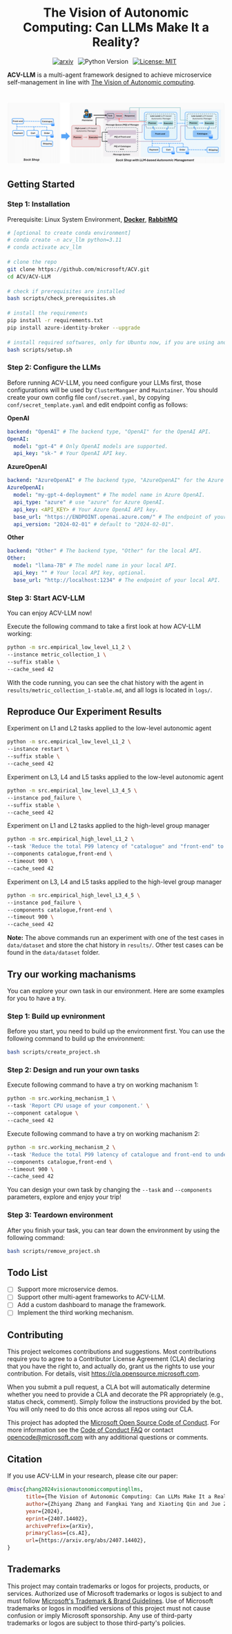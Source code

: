 <h1 align="center">
    <b>The Vision of Autonomic Computing: Can LLMs Make It a Reality?</b>
</h1>

<div align="center">

[![arxiv](https://img.shields.io/badge/Paper-arXiv:2407.14402-b31b1b.svg)](https://arxiv.org/abs/2407.14402)&ensp;
![Python Version](https://img.shields.io/badge/Python-3776AB?&logo=python&logoColor=white-blue&label=3.9%20%7C%203.10%20%7C%203.11)&ensp;
[![License: MIT](https://img.shields.io/badge/License-MIT-yellow.svg)](https://opensource.org/licenses/MIT)&ensp;

</div>

**ACV-LLM** is a multi-agent framework designed to achieve microservice self-management in line with [The Vision of Autonomic computing](https://ieeexplore.ieee.org/abstract/document/1160055).

<h1 align="center">
    <!-- <img src="assets/two-level-architecture.png" width=500/>  -->
    <img src="assets/framework.png">
</h1>

## Getting Started

### Step 1: Installation
Prerequisite: Linux System Environment, **[Docker](https://docs.docker.com/engine/install/)**, **[RabbitMQ](https://www.rabbitmq.com/docs/download)**

```bash
# [optional to create conda environment]
# conda create -n acv_llm python=3.11
# conda activate acv_llm

# clone the repo
git clone https://github.com/microsoft/ACV.git
cd ACV/ACV-LLM

# check if prerequisites are installed
bash scripts/check_prerequisites.sh

# install the requirements
pip install -r requirements.txt
pip install azure-identity-broker --upgrade

# install required softwares, only for Ubuntu now, if you are using another system, please see setup.sh to get details
bash scripts/setup.sh
```

### Step 2: Configure the LLMs
Before running ACV-LLM, you need configure your LLMs first, those configurations will be used by `ClusterMangaer` and `Maintainer`. You should create your own config file `conf/secret.yaml`, by copying `conf/secret_template.yaml` and edit endpoint config as follows:

**OpenAI**
```yaml
backend: "OpenAI" # The backend type, "OpenAI" for the OpenAI API.
OpenAI:
  model: "gpt-4" # Only OpenAI models are supported.
  api_key: "sk-" # Your OpenAI API key.
```

**AzureOpenAI**
```yaml
backend: "AzureOpenAI" # The backend type, "AzureOpenAI" for the Azure OpenAI API.
AzureOpenAI:
  model: "my-gpt-4-deployment" # The model name in Azure OpenAI.
  api_type: "azure" # use "azure" for Azure OpenAI.
  api_key: <API_KEY> # Your Azure OpenAI API key.
  base_url: "https://ENDPOINT.openai.azure.com/" # The endpoint of your Azure OpenAI API.
  api_version: "2024-02-01" # default to "2024-02-01".
```

**Other**
```yaml
backend: "Other" # The backend type, "Other" for the local API.
Other:
  model: "llama-7B" # The model name in your local API.
  api_key: "" # Your local API key, optional.
  base_url: "http://localhost:1234" # The endpoint of your local API.
```

### Step 3: Start ACV-LLM
You can enjoy ACV-LLM now!

Execute the following command to take a first look at how ACV-LLM working:
```bash
python -m src.empirical_low_level_L1_2 \
--instance metric_collection_1 \
--suffix stable \
--cache_seed 42
```
With the code running, you can see the chat history with the agent in `results/metric_collection_1-stable.md`, and all logs is located in `logs/`.

## Reproduce Our Experiment Results

Experiment on L1 and L2 tasks applied to the low-level autonomic agent

```bash
python -m src.empirical_low_level_L1_2 \
--instance restart \
--suffix stable \
--cache_seed 42
```

Experiment on L3, L4 and L5 tasks applied to the low-level autonomic agent
```bash
python -m src.empirical_low_level_L3_4_5 \
--instance pod_failure \
--suffix stable \
--cache_seed 42
```

Experiment on L1 and L2 tasks applied to the high-level group manager
```bash
python -m src.empirical_high_level_L1_2 \
--task 'Reduce the total P99 latency of "catalogue" and "front-end" to under 400 ms.' \
--components catalogue,front-end \
--timeout 900 \
--cache_seed 42
```

Experiment on L3, L4 and L5 tasks applied to the high-level group manager
```bash
python -m src.empirical_high_level_L3_4_5 \
--instance pod_failure \
--components catalogue,front-end \
--timeout 900 \
--cache_seed 42
```

**Note:** The above commands run an experiment with one of the test cases in `data/dataset` and store the chat history in `results/`. Other test cases can be found in the `data/dataset` folder.

## Try our working machanisms

You can explore your own task in our environment. Here are some examples for you to have a try.

### Step 1: Build up evnironment
Before you start, you need to build up the environment first. You can use the following command to build up the environment:
```bash
bash scripts/create_project.sh
```

### Step 2: Design and run your own tasks

Execute following command to have a try on working machanism 1:
```bash
python -m src.working_mechanism_1 \
--task 'Report CPU usage of your component.' \
--component catalogue \
--cache_seed 42
```

Execute following command to have a try on working machanism 2:
```bash
python -m src.working_mechanism_2 \
--task 'Reduce the total P99 latency of catalogue and front-end to under 400 ms.' \
--components catalogue,front-end \
--timeout 900 \
--cache_seed 42
```

You can design your own task by changing the `--task` and `--components` parameters, explore and enjoy your trip!
### Step 3: Teardown environment
After you finish your task, you can tear down the environment by using the following command:
```bash
bash scripts/remove_project.sh
```

## Todo List
- [ ] Support more microservice demos.
- [ ] Support other multi-agent frameworks to ACV-LLM.
- [ ] Add a custom dashboard to manage the framework.
- [ ] Implement the third working mechanism.

## Contributing

This project welcomes contributions and suggestions.  Most contributions require you to agree to a
Contributor License Agreement (CLA) declaring that you have the right to, and actually do, grant us
the rights to use your contribution. For details, visit https://cla.opensource.microsoft.com.

When you submit a pull request, a CLA bot will automatically determine whether you need to provide
a CLA and decorate the PR appropriately (e.g., status check, comment). Simply follow the instructions
provided by the bot. You will only need to do this once across all repos using our CLA.

This project has adopted the [Microsoft Open Source Code of Conduct](https://opensource.microsoft.com/codeofconduct/).
For more information see the [Code of Conduct FAQ](https://opensource.microsoft.com/codeofconduct/faq/) or
contact [opencode@microsoft.com](mailto:opencode@microsoft.com) with any additional questions or comments.

## Citation

If you use ACV-LLM in your research, please cite our paper:
```BibTex
@misc{zhang2024visionautonomiccomputingllms,
      title={The Vision of Autonomic Computing: Can LLMs Make It a Reality?}, 
      author={Zhiyang Zhang and Fangkai Yang and Xiaoting Qin and Jue Zhang and Qingwei Lin and Gong Cheng and Dongmei Zhang and Saravan Rajmohan and Qi Zhang},
      year={2024},
      eprint={2407.14402},
      archivePrefix={arXiv},
      primaryClass={cs.AI},
      url={https://arxiv.org/abs/2407.14402}, 
}
```

## Trademarks

This project may contain trademarks or logos for projects, products, or services. Authorized use of Microsoft trademarks or logos is subject to and must follow [Microsoft's Trademark & Brand Guidelines](https://www.microsoft.com/en-us/legal/intellectualproperty/trademarks/usage/general).
Use of Microsoft trademarks or logos in modified versions of this project must not cause confusion or imply Microsoft sponsorship.
Any use of third-party trademarks or logos are subject to those third-party's policies.
